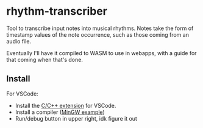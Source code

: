 # rhythm-transcriber
Tool to transcribe input notes into musical rhythms. Notes take the form of timestamp values of the note occurrence, such as those coming from an audio file.

Eventually I'll have it compiled to WASM to use in webapps, with a guide for that coming when that's done.
 
## Install
For VSCode:
- Install the [C/C++ extension](https://marketplace.visualstudio.com/items?itemName=ms-vscode.cpptools) for VSCode.
- Install a compiler ([MinGW example](https://code.visualstudio.com/docs/cpp/config-mingw))
- Run/debug button in upper right, idk figure it out

